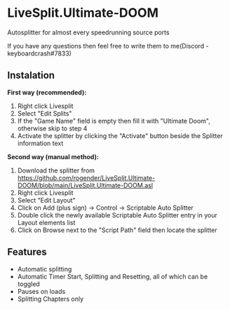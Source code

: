 # LiveSplit.Ultimate-DOOM
Autosplitter for almost every speedrunning source ports

If you have any questions then feel free to write them to me(Discord - keyboardcrash#7833)


## Instalation
**First way (recommended):**
 1. Right click Livesplit
 2. Select "Edit Splits"
 3. If the "Game Name" field is empty then fill it with "Ultimate Doom", otherwise skip to step 4
 4. Activate the splitter by clicking the "Activate" button beside the Splitter information text

**Second way (manual method):**
 1. Download the splitter from https://github.com/rogender/LiveSplit.Ultimate-DOOM/blob/main/LiveSplit.Ultimate-DOOM.asl
 2. Right click Livesplit
 3. Select "Edit Layout"
 4. Click on Add (plus sign) -> Control -> Scriptable Auto Splitter
 5. Double click the newly available Scriptable Auto Splitter entry in your Layout elements list
 6. Click on Browse next to the "Script Path" field then locate the splitter

## Features
 - Automatic splitting
 - Automatic Timer Start, Splitting and Resetting, all of which can be toggled
 - Pauses on loads
 - Splitting Chapters only
